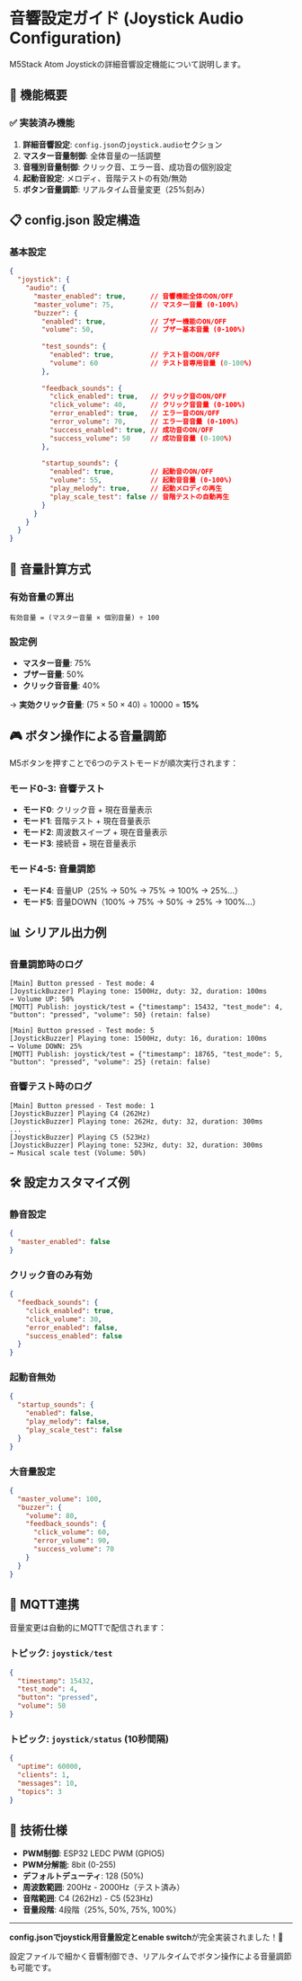 # 音響設定ガイド (Joystick Audio Configuration)

M5Stack Atom Joystickの詳細音響設定機能について説明します。

## 🎵 機能概要

### ✅ 実装済み機能

1. **詳細音響設定**: `config.json`の`joystick.audio`セクション
2. **マスター音量制御**: 全体音量の一括調整
3. **音種別音量制御**: クリック音、エラー音、成功音の個別設定
4. **起動音設定**: メロディ、音階テストの有効/無効
5. **ボタン音量調節**: リアルタイム音量変更（25%刻み）

## 📋 config.json 設定構造

### 基本設定
```json
{
  "joystick": {
    "audio": {
      "master_enabled": true,      // 音響機能全体のON/OFF
      "master_volume": 75,         // マスター音量 (0-100%)
      "buzzer": {
        "enabled": true,           // ブザー機能のON/OFF
        "volume": 50,              // ブザー基本音量 (0-100%)
        
        "test_sounds": {
          "enabled": true,         // テスト音のON/OFF
          "volume": 60             // テスト音専用音量 (0-100%)
        },
        
        "feedback_sounds": {
          "click_enabled": true,   // クリック音のON/OFF
          "click_volume": 40,      // クリック音音量 (0-100%)
          "error_enabled": true,   // エラー音のON/OFF
          "error_volume": 70,      // エラー音音量 (0-100%)
          "success_enabled": true, // 成功音のON/OFF
          "success_volume": 50     // 成功音音量 (0-100%)
        },
        
        "startup_sounds": {
          "enabled": true,         // 起動音のON/OFF
          "volume": 55,            // 起動音音量 (0-100%)
          "play_melody": true,     // 起動メロディの再生
          "play_scale_test": false // 音階テストの自動再生
        }
      }
    }
  }
}
```

## 🔧 音量計算方式

### 有効音量の算出
```
有効音量 = (マスター音量 × 個別音量) ÷ 100
```

### 設定例
- **マスター音量**: 75%
- **ブザー音量**: 50%
- **クリック音音量**: 40%

→ **実効クリック音量**: (75 × 50 × 40) ÷ 10000 = **15%**

## 🎮 ボタン操作による音量調節

M5ボタンを押すことで6つのテストモードが順次実行されます：

### モード0-3: 音響テスト
- **モード0**: クリック音 + 現在音量表示
- **モード1**: 音階テスト + 現在音量表示  
- **モード2**: 周波数スイープ + 現在音量表示
- **モード3**: 接続音 + 現在音量表示

### モード4-5: 音量調節
- **モード4**: 音量UP（25% → 50% → 75% → 100% → 25%...）
- **モード5**: 音量DOWN（100% → 75% → 50% → 25% → 100%...）

## 📊 シリアル出力例

### 音量調節時のログ
```
[Main] Button pressed - Test mode: 4
[JoystickBuzzer] Playing tone: 1500Hz, duty: 32, duration: 100ms
→ Volume UP: 50%
[MQTT] Publish: joystick/test = {"timestamp": 15432, "test_mode": 4, "button": "pressed", "volume": 50} (retain: false)

[Main] Button pressed - Test mode: 5  
[JoystickBuzzer] Playing tone: 1500Hz, duty: 16, duration: 100ms
→ Volume DOWN: 25%
[MQTT] Publish: joystick/test = {"timestamp": 18765, "test_mode": 5, "button": "pressed", "volume": 25} (retain: false)
```

### 音響テスト時のログ
```
[Main] Button pressed - Test mode: 1
[JoystickBuzzer] Playing C4 (262Hz)
[JoystickBuzzer] Playing tone: 262Hz, duty: 32, duration: 300ms
...
[JoystickBuzzer] Playing C5 (523Hz) 
[JoystickBuzzer] Playing tone: 523Hz, duty: 32, duration: 300ms
→ Musical scale test (Volume: 50%)
```

## 🛠️ 設定カスタマイズ例

### 静音設定
```json
{
  "master_enabled": false
}
```

### クリック音のみ有効
```json
{
  "feedback_sounds": {
    "click_enabled": true,
    "click_volume": 30,
    "error_enabled": false,
    "success_enabled": false
  }
}
```

### 起動音無効
```json
{
  "startup_sounds": {
    "enabled": false,
    "play_melody": false,
    "play_scale_test": false
  }
}
```

### 大音量設定
```json
{
  "master_volume": 100,
  "buzzer": {
    "volume": 80,
    "feedback_sounds": {
      "click_volume": 60,
      "error_volume": 90,
      "success_volume": 70
    }
  }
}
```

## 📡 MQTT連携

音量変更は自動的にMQTTで配信されます：

### トピック: `joystick/test`
```json
{
  "timestamp": 15432,
  "test_mode": 4,
  "button": "pressed", 
  "volume": 50
}
```

### トピック: `joystick/status` (10秒間隔)
```json
{
  "uptime": 60000,
  "clients": 1,
  "messages": 10,
  "topics": 3
}
```

## 🎯 技術仕様

- **PWM制御**: ESP32 LEDC PWM (GPIO5)
- **PWM分解能**: 8bit (0-255)
- **デフォルトデューティ**: 128 (50%)
- **周波数範囲**: 200Hz - 2000Hz（テスト済み）
- **音階範囲**: C4 (262Hz) - C5 (523Hz)
- **音量段階**: 4段階（25%, 50%, 75%, 100%）

---

**config.jsonでjoystick用音量設定とenable switch**が完全実装されました！🎵

設定ファイルで細かく音響制御でき、リアルタイムでボタン操作による音量調節も可能です。